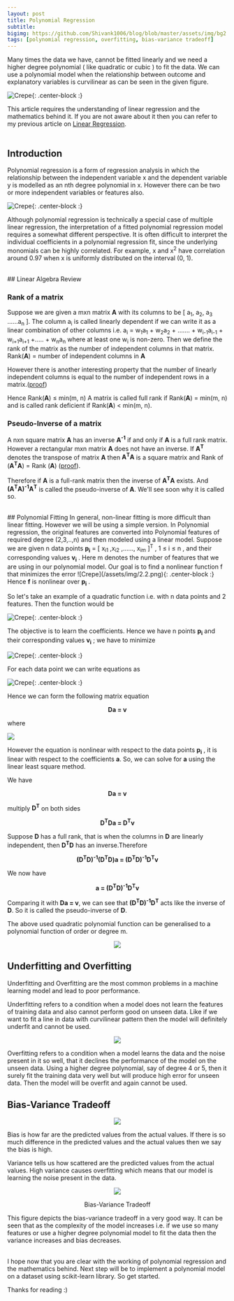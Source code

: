 ```yaml
---
layout: post
title: Polynomial Regression
subtitle: 
bigimg: https://github.com/Shivank1006/blog/blob/master/assets/img/bg2.jpg?raw=true
tags: [polynomial regression, overfitting, bias-variance tradeoff]
---
```

Many times the data we have, cannot be fitted linearly and we need a higher degree polynomial ( like quadratic or cubic ) to fit the data. We can use a polynomial model when the relationship between outcome and explanatory variables is curvilinear as can be seen in the given figure. 

![Crepe](/assets/img/2.0.png){: .center-block :}

This article requires the understanding of linear regression and the mathematics behind it. If you are not aware about it then you can refer to my previous article on [Linear Regression](https://shivank1006.github.io/blog/2020-03-14-Linear_Regression/).
<br><br>
## Introduction

Polynomial regression is a form of regression analysis in which the relationship between the independent variable x and the dependent variable y is modelled as an nth degree polynomial in x. However there can be two or more independent variables or features also.

![Crepe](/assets/img/2.12.png){: .center-block :}

Although polynomial regression is technically a special case of multiple linear regression, the interpretation of a fitted polynomial regression model requires a somewhat different perspective. It is often difficult to interpret the individual coefficients in a polynomial regression fit, since the underlying monomials can be highly correlated. For example, x and x<sup>2</sup> have correlation around 0.97 when x is uniformly distributed on the interval (0, 1). 

<br>
## Linear Algebra Review 

### Rank of a matrix
Suppose we are given a mxn matrix <b>A</b> with its columns to be [ a<sub>1</sub>, a<sub>2</sub>, a<sub>3</sub> …...a<sub>n</sub> ]. The column a<sub>i</sub> is called linearly dependent if we can write it as a linear combination of other columns i.e.
a<sub>i</sub> = w<sub>1</sub>a<sub>1</sub> + w<sub>2</sub>a<sub>2</sub> + ……. + w<sub>i-1</sub>a<sub>i-1</sub> + w<sub>i+1</sub>a<sub>i+1</sub> +..... + w<sub>n</sub>a<sub>n</sub>
where at least one w<sub>i</sub> is non-zero.
Then we define the rank of the matrix as the number of independent columns in that matrix.
Rank(<b>A</b>) = number of independent columns in <b>A</b> 

However there is another interesting property that the number of linearly independent columns is equal to the number of independent rows in a matrix.([proof](https://en.wikibooks.org/wiki/Linear_Algebra/Row_and_column_spaces#Proof))

Hence Rank(<b>A</b>) ≤ min(m, n)
A matrix is called full rank if Rank(<b>A</b>) = min(m, n) and is called rank deficient if Rank(<b>A</b>) < min(m, n).

### Pseudo-Inverse of a matrix
A nxn square matrix <b>A</b> has an inverse <b>A<sup>-1</sup></b> if and only if <b>A</b> is a full rank matrix. However a rectangular mxn  matrix <b>A</b> does not have an inverse. 
If <b>A<sup>T</sup></b> denotes the transpose of matrix <b>A</b> then <b>A<sup>T</sup>A</b> is a square matrix and Rank of (<b>A<sup>T</sup>A</b>) = Rank (<b>A</b>) ([proof](https://math.stackexchange.com/questions/349738/prove-operatornamerankata-operatornameranka-for-any-a-in-m-m-times-n)).

Therefore if <b>A</b> is a full-rank matrix then the inverse of <b>A<sup>T</sup>A</b> exists. And <b>(A<sup>T</sup>A)<sup>-1</sup>A<sup>T</sup></b> is called the pseudo-inverse of <b>A</b>. We'll see soon why it is called so.

<br>
## Polynomial Fitting 
In general, non-linear fitting is more difficult than linear fitting. However we will be using a simple version.
In Polynomial regression, the original features are converted into Polynomial features of required degree (2,3,..,n) and then modeled using a linear model.
Suppose we are given n data points <b>p<sub>i</sub></b> = [ x<sub>i1</sub> ,x<sub>i2</sub> ,……, x<sub>im</sub> ]<sup>T</sup> , 1 ≤ i ≤ n , and their corresponding values <b>v<sub>i</sub></b> . Here m denotes the number of features that we are using in our polynomial model. Our goal is to find a nonlinear function f that minimizes the error 
![Crepe](/assets/img/2.2.png){: .center-block :}
Hence <b>f</b> is nonlinear over <b>p<sub>i</sub></b> .

So let's take an example of a quadratic function i.e. with n data points and 2 features. Then the function would be

![Crepe](/assets/img/2.3.png){: .center-block :}

The objective is to learn the coefficients. Hence we have n points <b>p<sub>i</sub></b> and their corresponding values <b>v<sub>i</sub></b> ; we have to minimize

![Crepe](/assets/img/2.4.png){: .center-block :}

For each data point we can write equations as 

![Crepe](/assets/img/2.5.png){: .center-block :}

Hence we can form the following matrix equation

<p align='center'><b>Da = v</b></p>

where


<img src='/assets/img/2.6.png' align='center'>



However the equation is nonlinear with respect to the data points <b>p<sub>i</sub></b> , it is linear with respect to the coefficients <b>a</b>. So, we can solve for <b>a</b> using the linear least square method.

We have

<p align='center'><b>Da = v</b></p>

multiply <b>D<sup>T</sup></b> on both sides

<p align='center'><b>D<sup>T</sup>Da = D<sup>T</sup>v</b></p>

Suppose <b>D</b> has a full rank, that is when the columns in <b>D</b> are linearly independent, then <b>D<sup>T</sup>D</b> has an inverse.Therefore

<p align='center'><b>(D<sup>T</sup>D)<sup>-1</sup>(D<sup>T</sup>D)a = (D<sup>T</sup>D)<sup>-1</sup>D<sup>T</sup>v</b></p>

We now have

<p align='center'><b>a = (D<sup>T</sup>D)<sup>-1</sup>D<sup>T</sup>v</b></p>

Comparing it with <b>Da = v</b>, we can see that <b>(D<sup>T</sup>D)<sup>-1</sup>D<sup>T</sup></b> acts like the inverse of <b>D</b>. So it is called the pseudo-inverse of <b>D</b>.

The above used quadratic polynomial function can be generalised to a polynomial function of order or degree m.
<p align='center'><img src='/assets/img/2.7.png' align='centre'></p>

## Underfitting and Overfitting

Underfitting and Overfitting are the most common problems in a machine learning model and lead to poor performance. 


Underfitting refers to a condition when a model does not learn the features of training data and also cannot perform good on unseen data. Like if we want to fit a line in data with curvilinear pattern then the model will definitely underfit and cannot be used.


<p align='center'><img src='/assets/img/2.11.png' align='centre'></p>

Overfitting refers to a condition when a model learns the data and the noise present in it so well, that it declines the performance of the model on the unseen data. Using a higher degree polynomial, say of degree 4 or 5, then it surely fit the training data very well but will produce high error for unseen data. Then the model will be overfit and again cannot be used.



## Bias-Variance Tradeoff

<p align='center'><img src='https://github.com/Shivank1006/blog/blob/master/assets/img/2.10.png?raw=true' align='centre'></p>
Bias is how far are the predicted values from the actual values. If there is so much difference in the predicted values and the actual values then we say the bias is high.


Variance tells us how scattered are the predicted values from the actual values. High variance causes overfitting which means that our model is learning the noise present in the data.

<p align='center'><img src='https://github.com/Shivank1006/blog/blob/master/assets/img/2.8.png?raw=true' align='centre'></p>
<p align='center'>Bias-Variance Tradeoff</p>

This figure depicts the bias-variance tradeoff in a very good way. It can be seen that as the complexity of the model increases i.e. if we use so many features or use a higher degree polynomial model to fit the data then the variance increases and bias decreases.
<br><br>

I hope now that you are clear with the working of polynomial regression and the mathematics behind. Next step will be to implement a polynomial model on a dataset using scikit-learn library. So get started.

Thanks for reading :)


